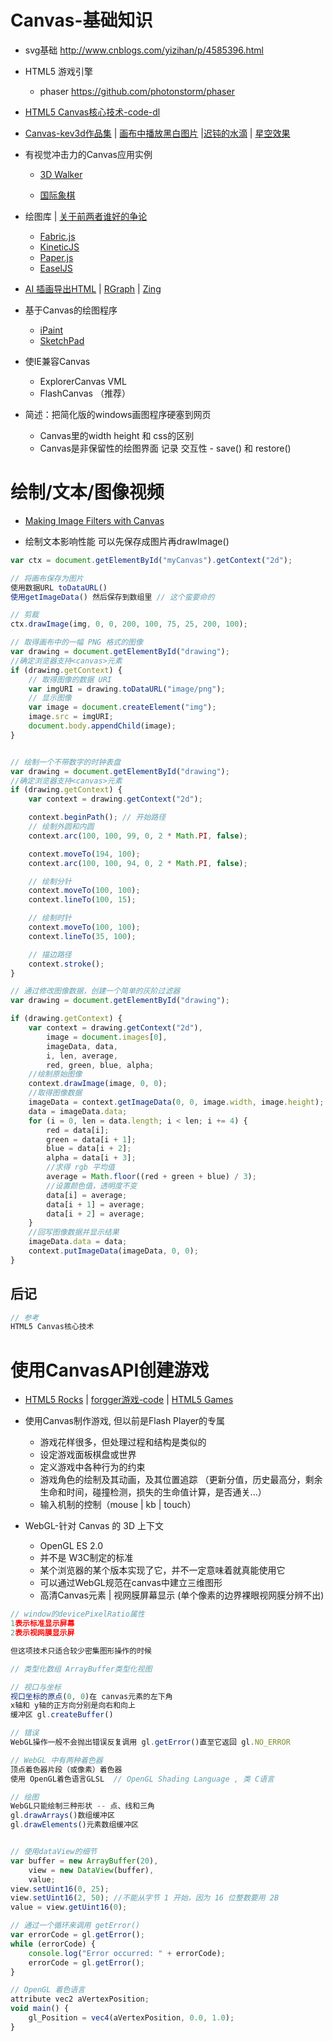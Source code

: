 # Canvas-**基础知识**

- svg基础 <http://www.cnblogs.com/yizihan/p/4585396.html>
- HTML5 游戏引擎

  - phaser <https://github.com/photonstorm/phaser>

- [HTML5 Canvas核心技术-code-dl](https://github.com/corehtml5canvas/code)

- [Canvas-kev3d作品集](http://www.kevs3d.co.uk/dev/phoria/index.html) | [画布中播放黑白图片](http://html5doctor.com/video-canvas-magic) |[迟钝的水滴](http://www.blobsallad.se) | [星空效果](http://tinyurl.com/crn3ed)

- 有视觉冲击力的Canvas应用实例

  - [3D Walker](http://www.benjoffe.com/code/demos/canvascape)

  - [国际象棋](http://htmlchess.sourceforge.net/demo/example.html)

- 绘图库 | [关于前两者谁好的争论](https://www.gitbook.com/book/luo0412/white/edit#)

  - [Fabric.js](http://fabricjs.com)
  - [KineticJS](http://kineticjs.com)
  - [Paper.js](http://paperjs.org)
  - [EaselJS](http://www.createjs.com)

- [AI 插画导出HTML](http://visitmix.com/labs/ai2canvas/) | [RGraph](http://www.rgraph.net/) | [Zing](http://www.zingchart.com/)

- 基于Canvas的绘图程序

  - [iPaint](https://www.gitbook.com/book/luo0412/white/edit#)
  - [SketchPad](https://www.gitbook.com/book/luo0412/white/edit#)

- 使IE兼容Canvas

  - ExplorerCanvas VML
  - FlashCanvas （推荐）

- 简述：把简化版的windows画图程序硬塞到网页

  - Canvas里的width height 和 css的区别
  - Canvas是非保留性的绘图界面 记录 交互性 - save() 和 restore()

# **绘制/文本/图像视频**

- [Making Image Filters with Canvas](https://www.gitbook.com/book/luo0412/white/edit#)

- 绘制文本影响性能 可以先保存成图片再drawImage()

```javascript
var ctx = document.getElementById("myCanvas").getContext("2d");

// 将画布保存为图片
使用数据URL toDataURL()
使用getImageData() 然后保存到数组里 // 这个蛮要命的

// 剪裁
ctx.drawImage(img, 0, 0, 200, 100, 75, 25, 200, 100);

// 取得画布中的一幅 PNG 格式的图像
var drawing = document.getElementById("drawing");
//确定浏览器支持<canvas>元素
if (drawing.getContext) {
    // 取得图像的数据 URI
    var imgURI = drawing.toDataURL("image/png");
    // 显示图像
    var image = document.createElement("img");
    image.src = imgURI;
    document.body.appendChild(image);
}


// 绘制一个不带数字的时钟表盘
var drawing = document.getElementById("drawing");
//确定浏览器支持<canvas>元素
if (drawing.getContext) {
    var context = drawing.getContext("2d");

    context.beginPath(); // 开始路径
    // 绘制外圆和内圆
    context.arc(100, 100, 99, 0, 2 * Math.PI, false);

    context.moveTo(194, 100);
    context.arc(100, 100, 94, 0, 2 * Math.PI, false);

    // 绘制分针
    context.moveTo(100, 100);
    context.lineTo(100, 15);

    // 绘制时针
    context.moveTo(100, 100);
    context.lineTo(35, 100);

    // 描边路径
    context.stroke();
}

// 通过修改图像数据，创建一个简单的灰阶过滤器
var drawing = document.getElementById("drawing");

if (drawing.getContext) {
    var context = drawing.getContext("2d"),
        image = document.images[0],
        imageData, data,
        i, len, average,
        red, green, blue, alpha;
    //绘制原始图像
    context.drawImage(image, 0, 0);
    //取得图像数据
    imageData = context.getImageData(0, 0, image.width, image.height);
    data = imageData.data;
    for (i = 0, len = data.length; i < len; i += 4) {
        red = data[i];
        green = data[i + 1];
        blue = data[i + 2];
        alpha = data[i + 3];
        //求得 rgb 平均值
        average = Math.floor((red + green + blue) / 3);
        //设置颜色值，透明度不变
        data[i] = average;
        data[i + 1] = average;
        data[i + 2] = average;
    }
    //回写图像数据并显示结果
    imageData.data = data;
    context.putImageData(imageData, 0, 0);
}
```

## 后记

```javascript
// 参考
HTML5 Canvas核心技术
```

# 使用CanvasAPI创建游戏

- [HTML5 Rocks](https://www.html5rocks.com/en/tutorials/canvas/hidpi/) | [forgger游戏-code](https://github.com/denodell/frogger) | [HTML5 Games](http://html5gamedevelopment.com/)
- 使用Canvas制作游戏, 但以前是Flash Player的专属

  - 游戏花样很多，但处理过程和结构是类似的
  - 设定游戏面板棋盘或世界
  - 定义游戏中各种行为的约束
  - 游戏角色的绘制及其动画，及其位置追踪 （更新分值，历史最高分，剩余生命和时间，碰撞检测，损失的生命值计算，是否通关...）
  - 输入机制的控制（mouse | kb | touch）

- WebGL-针对 Canvas 的 3D 上下文

  - OpenGL ES 2.0
  - 并不是 W3C制定的标准
  - 某个浏览器的某个版本实现了它，并不一定意味着就真能使用它
  - 可以通过WebGL规范在canvas中建立三维图形
  - 高清Canvas元素 | 视网膜屏幕显示 (单个像素的边界裸眼视网膜分辨不出)

```javascript
// window的devicePixelRatio属性
1表示标准显示屏幕
2表示视网膜显示屏

但这项技术只适合较少密集图形操作的时候

// 类型化数组 ArrayBuffer类型化视图

// 视口与坐标
视口坐标的原点(0, 0)在 canvas元素的左下角
x轴和 y轴的正方向分别是向右和向上
缓冲区 gl.createBuffer()

// 错误
WebGL操作一般不会抛出错误反复调用 gl.getError()直至它返回 gl.NO_ERROR

// WebGL 中有两种着色器
顶点着色器片段（或像素）着色器
使用 OpenGL着色语言GLSL  // OpenGL Shading Language , 类 C语言

// 绘图
WebGL只能绘制三种形状 -- 点、线和三角
gl.drawArrays()数组缓冲区
gl.drawElements()元素数组缓冲区


// 使用dataView的细节
var buffer = new ArrayBuffer(20),
    view = new DataView(buffer),
    value;
view.setUint16(0, 25);
view.setUint16(2, 50); //不能从字节 1 开始，因为 16 位整数要用 2B
value = view.getUint16(0);

// 通过一个循环来调用 getError()
var errorCode = gl.getError();
while (errorCode) {
    console.log("Error occurred: " + errorCode);
    errorCode = gl.getError();
}

// OpenGL 着色语言
attribute vec2 aVertexPosition;
void main() {
    gl_Position = vec4(aVertexPosition, 0.0, 1.0);
}
```
